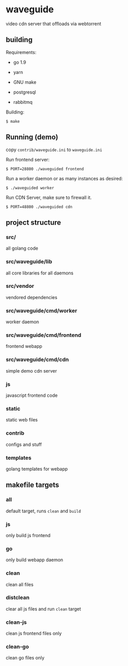 # waveguide

video cdn server that offloads via webtorrent


## building

Requirements:

* go 1.9

* yarn

* GNU make

* postgresql

* rabbitmq

Building:

    $ make
    
## Running (demo)

copy `contrib/waveguide.ini` to `waveguide.ini`

Run frontend server:

    $ PORT=28800 ./waveguided frontend
    
Run a worker daemon or as many instances as desired:
    
    $ ./waveguided worker

Run CDN Server, make sure to firewall it.

    $ PORT=48800 ./waveguided cdn


## project structure

### src/

all golang code

### src/waveguide/lib

all core libraries for all daemons

### src/vendor

vendored dependencies

### src/waveguide/cmd/worker

worker daemon

### src/waveguide/cmd/frontend

frontend webapp

### src/waveguide/cmd/cdn

simple demo cdn server

### js

javascript frontend code


### static

static web files

### contrib

configs and stuff

### templates

golang templates for webapp


## makefile targets

### all

default target, runs `clean` and `build`

### js

only build js frontend

### go

only build webapp daemon

### clean

clean all files

### distclean

clear all js files and run `clean` target

### clean-js

clean js frontend files only

### clean-go

clean go files only

